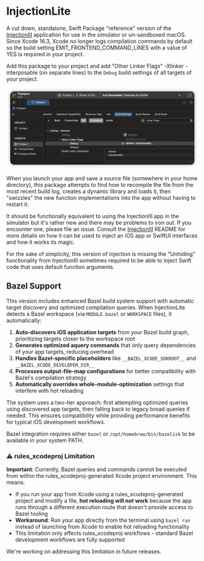 # InjectionLite

A cut down, standalone, Swift Package "reference" version of
the [InjectionIII](https://github.com/johnno1962/InjectionIII)
application for use in the simulator or un-sandboxed macOS.
Since Xcode 16.3, Xcode no longer logs compilation commands 
by default so the build setting EMIT_FRONTEND_COMMAND_LINES
with a value of YES is required in your project.

Add this package to your project and add "Other Linker Flags" 
-Xlinker -interposable (on separate lines) to the `Debug` build 
settings of all targets of your project. 

![Icon](https://github.com/johnno1962/InjectionIII/blob/main/interposable.png)

When you launch your app and save a source file (somewhere in 
your home directory), this package attempts to find how to 
recompile the file from the most recent build log, creates 
a dynamic library and loads it, then "swizzles" the new function 
implementations into the app without having to restart it.

It should be functionally equivalent to using the InjectionIII.app
in the simulator but it's rather new and there may be problems 
to iron out. If you encounter one, please file an issue. Consult 
the [InjectionIII](https://github.com/johnno1962/InjectionIII)
README for more details on how it can be used to inject an iOS 
app or SwiftUI interfaces and how it works its magic.

For the sake of simplicity, this version of injection
is missing the "Unhiding" functionality from InjectionIII
sometimes required to be able to inject Swift code 
that uses default function arguments.

## Bazel Support

This version includes enhanced Bazel build system support with automatic target discovery and optimized compilation queries. When InjectionLite detects a Bazel workspace (via `MODULE.bazel` or `WORKSPACE` files), it automatically:

1. **Auto-discovers iOS application targets** from your Bazel build graph, prioritizing targets closer to the workspace root
2. **Generates optimized aquery commands** that only query dependencies of your app targets, reducing overhead
3. **Handles Bazel-specific placeholders** like `__BAZEL_XCODE_SDKROOT__` and `__BAZEL_XCODE_DEVELOPER_DIR__`
4. **Processes output-file-map configurations** for better compatibility with Bazel's compilation strategy
5. **Automatically overrides whole-module-optimization** settings that interfere with hot reloading

The system uses a two-tier approach: first attempting optimized queries using discovered app targets, then falling back to legacy broad queries if needed. This ensures compatibility while providing performance benefits for typical iOS development workflows.

Bazel integration requires either `bazel` or `/opt/homebrew/bin/bazelisk` to be available in your system PATH.

### ⚠️ rules_xcodeproj Limitation

**Important**: Currently, Bazel queries and commands cannot be executed from within the rules_xcodeproj-generated Xcode project environment. This means:

- If you run your app from Xcode using a rules_xcodeproj-generated project and modify a file, **hot reloading will not work** because the app runs through a different execution route that doesn't provide access to Bazel tooling
- **Workaround**: Run your app directly from the terminal using `bazel run` instead of launching from Xcode to enable hot reloading functionality
- This limitation only affects rules_xcodeproj workflows - standard Bazel development workflows are fully supported

We're working on addressing this limitation in future releases.
